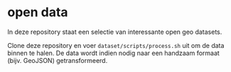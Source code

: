 # open data

In deze repository staat een selectie van interessante open geo datasets. 

Clone deze repository en voer `dataset/scripts/process.sh` uit om de data binnen te halen. De data wordt indien nodig naar een handzaam formaat (bijv. GeoJSON) getransformeerd.
